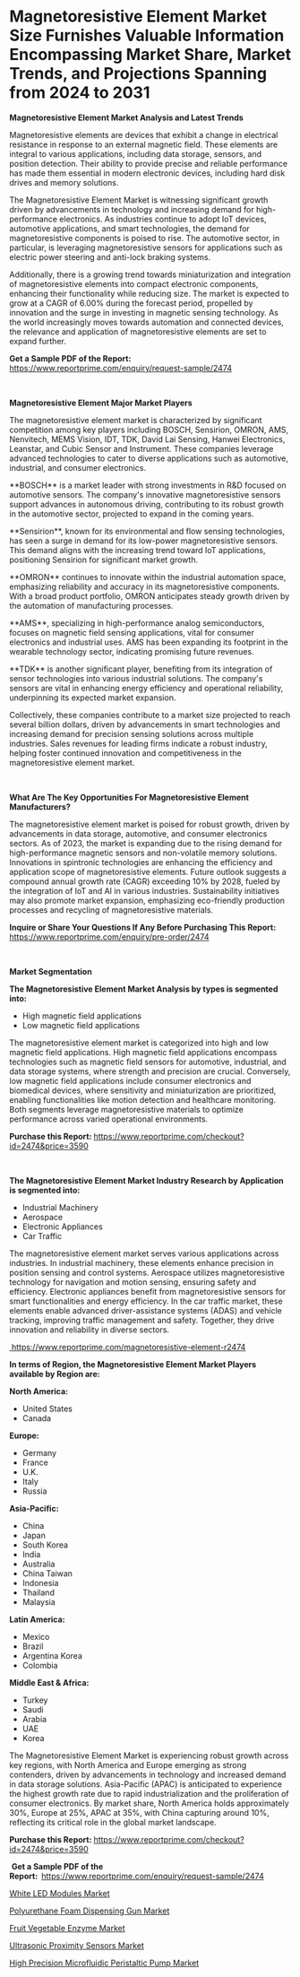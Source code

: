 <p><h1>Magnetoresistive Element Market Size Furnishes Valuable Information Encompassing Market Share, Market Trends, and Projections Spanning from 2024 to 2031</h1></p><p><strong>Magnetoresistive Element Market Analysis and Latest Trends</strong></p>
<p><p>Magnetoresistive elements are devices that exhibit a change in electrical resistance in response to an external magnetic field. These elements are integral to various applications, including data storage, sensors, and position detection. Their ability to provide precise and reliable performance has made them essential in modern electronic devices, including hard disk drives and memory solutions.</p><p>The Magnetoresistive Element Market is witnessing significant growth driven by advancements in technology and increasing demand for high-performance electronics. As industries continue to adopt IoT devices, automotive applications, and smart technologies, the demand for magnetoresistive components is poised to rise. The automotive sector, in particular, is leveraging magnetoresistive sensors for applications such as electric power steering and anti-lock braking systems.</p><p>Additionally, there is a growing trend towards miniaturization and integration of magnetoresistive elements into compact electronic components, enhancing their functionality while reducing size. The market is expected to grow at a CAGR of 6.00% during the forecast period, propelled by innovation and the surge in investing in magnetic sensing technology. As the world increasingly moves towards automation and connected devices, the relevance and application of magnetoresistive elements are set to expand further.</p></p>
<p><strong>Get a Sample PDF of the Report:&nbsp;</strong> <a href="https://www.reportprime.com/enquiry/request-sample/2474?utm_campaign=9&utm_medium=2&utm_source=Github&utm_content=ia&utm_term=28102024&utm_id=magnetoresistive-element">https://www.reportprime.com/enquiry/request-sample/2474</a></p>
<p>&nbsp;</p>
<p><strong>Magnetoresistive Element Major Market Players</strong></p>
<p><p>The magnetoresistive element market is characterized by significant competition among key players including BOSCH, Sensirion, OMRON, AMS, Nenvitech, MEMS Vision, IDT, TDK, David Lai Sensing, Hanwei Electronics, Leanstar, and Cubic Sensor and Instrument. These companies leverage advanced technologies to cater to diverse applications such as automotive, industrial, and consumer electronics.</p><p>**BOSCH** is a market leader with strong investments in R&D focused on automotive sensors. The company's innovative magnetoresistive sensors support advances in autonomous driving, contributing to its robust growth in the automotive sector, projected to expand in the coming years.</p><p>**Sensirion**, known for its environmental and flow sensing technologies, has seen a surge in demand for its low-power magnetoresistive sensors. This demand aligns with the increasing trend toward IoT applications, positioning Sensirion for significant market growth.</p><p>**OMRON** continues to innovate within the industrial automation space, emphasizing reliability and accuracy in its magnetoresistive components. With a broad product portfolio, OMRON anticipates steady growth driven by the automation of manufacturing processes.</p><p>**AMS**, specializing in high-performance analog semiconductors, focuses on magnetic field sensing applications, vital for consumer electronics and industrial uses. AMS has been expanding its footprint in the wearable technology sector, indicating promising future revenues.</p><p>**TDK** is another significant player, benefiting from its integration of sensor technologies into various industrial solutions. The company's sensors are vital in enhancing energy efficiency and operational reliability, underpinning its expected market expansion.</p><p>Collectively, these companies contribute to a market size projected to reach several billion dollars, driven by advancements in smart technologies and increasing demand for precision sensing solutions across multiple industries. Sales revenues for leading firms indicate a robust industry, helping foster continued innovation and competitiveness in the magnetoresistive element market.</p></p>
<p>&nbsp;</p>
<p><strong>What Are The Key Opportunities For Magnetoresistive Element Manufacturers?</strong></p>
<p><p>The magnetoresistive element market is poised for robust growth, driven by advancements in data storage, automotive, and consumer electronics sectors. As of 2023, the market is expanding due to the rising demand for high-performance magnetic sensors and non-volatile memory solutions. Innovations in spintronic technologies are enhancing the efficiency and application scope of magnetoresistive elements. Future outlook suggests a compound annual growth rate (CAGR) exceeding 10% by 2028, fueled by the integration of IoT and AI in various industries. Sustainability initiatives may also promote market expansion, emphasizing eco-friendly production processes and recycling of magnetoresistive materials.</p></p>
<p><strong>Inquire or Share Your Questions If Any Before Purchasing This Report:</strong> <a href="https://www.reportprime.com/enquiry/pre-order/2474?utm_campaign=9&utm_medium=2&utm_source=Github&utm_content=ia&utm_term=28102024&utm_id=magnetoresistive-element">https://www.reportprime.com/enquiry/pre-order/2474</a></p>
<p>&nbsp;</p>
<p><strong>Market Segmentation</strong></p>
<p><strong>The Magnetoresistive Element Market Analysis by types is segmented into:</strong></p>
<p><ul><li>High magnetic field applications</li><li>Low magnetic field applications</li></ul></p>
<p><p>The magnetoresistive element market is categorized into high and low magnetic field applications. High magnetic field applications encompass technologies such as magnetic field sensors for automotive, industrial, and data storage systems, where strength and precision are crucial. Conversely, low magnetic field applications include consumer electronics and biomedical devices, where sensitivity and miniaturization are prioritized, enabling functionalities like motion detection and healthcare monitoring. Both segments leverage magnetoresistive materials to optimize performance across varied operational environments.</p></p>
<p><strong>Purchase this Report:&nbsp;</strong><a href="https://www.reportprime.com/checkout?id=2474&price=3590&utm_campaign=9&utm_medium=2&utm_source=Github&utm_content=ia&utm_term=28102024&utm_id=magnetoresistive-element">https://www.reportprime.com/checkout?id=2474&price=3590</a></p>
<p>&nbsp;</p>
<p><strong>The Magnetoresistive Element Market Industry Research by Application is segmented into:</strong></p>
<p><ul><li>Industrial Machinery</li><li>Aerospace</li><li>Electronic Appliances</li><li>Car Traffic</li></ul></p>
<p><p>The magnetoresistive element market serves various applications across industries. In industrial machinery, these elements enhance precision in position sensing and control systems. Aerospace utilizes magnetoresistive technology for navigation and motion sensing, ensuring safety and efficiency. Electronic appliances benefit from magnetoresistive sensors for smart functionalities and energy efficiency. In the car traffic market, these elements enable advanced driver-assistance systems (ADAS) and vehicle tracking, improving traffic management and safety. Together, they drive innovation and reliability in diverse sectors.</p></p>
<p><a href="https://www.reportprime.com/magnetoresistive-element-r2474?utm_campaign=9&utm_medium=2&utm_source=Github&utm_content=ia&utm_term=28102024&utm_id=magnetoresistive-element">&nbsp;https://www.reportprime.com/magnetoresistive-element-r2474</a></p>
<p><strong>In terms of Region, the Magnetoresistive Element Market Players available by Region are:</strong></p>
<p>
    <p> <strong> North America: </strong>
        <ul>
            <li>United States</li>
            <li>Canada</li>
        </ul>
        </p> 
    <p> <strong> Europe: </strong>
        <ul>
            <li>Germany</li>
            <li>France</li>
            <li>U.K.</li>
            <li>Italy</li>
            <li>Russia</li>
        </ul>
        </p> 
    <p> <strong> Asia-Pacific: </strong>
        <ul>
            <li>China</li>
            <li>Japan</li>
            <li>South Korea</li>
            <li>India</li>
            <li>Australia</li>
            <li>China Taiwan</li>
            <li>Indonesia</li>
            <li>Thailand</li>
            <li>Malaysia</li>
        </ul>
        </p> 
    <p> <strong> Latin America: </strong>
        <ul>
            <li>Mexico</li>
            <li>Brazil</li>
            <li>Argentina Korea</li>
            <li>Colombia</li>
        </ul>
        </p> 
    <p> <strong> Middle East & Africa: </strong>
        <ul>
            <li>Turkey</li>
            <li>Saudi</li>
            <li>Arabia</li>
            <li>UAE</li>
            <li>Korea</li>
        </ul>
    </p>
    </p>
<p><p>The Magnetoresistive Element Market is experiencing robust growth across key regions, with North America and Europe emerging as strong contenders, driven by advancements in technology and increased demand in data storage solutions. Asia-Pacific (APAC) is anticipated to experience the highest growth rate due to rapid industrialization and the proliferation of consumer electronics. By market share, North America holds approximately 30%, Europe at 25%, APAC at 35%, with China capturing around 10%, reflecting its critical role in the global market landscape.</p></p>
<p><strong>Purchase this Report: </strong><a href="https://www.reportprime.com/checkout?id=2474&price=3590&utm_campaign=9&utm_medium=2&utm_source=Github&utm_content=ia&utm_term=28102024&utm_id=magnetoresistive-element">https://www.reportprime.com/checkout?id=2474&price=3590</a></p>
<p>&nbsp;<strong>Get a Sample PDF of the Report:&nbsp;&nbsp;</strong><a href="https://www.reportprime.com/enquiry/request-sample/2474?utm_campaign=9&utm_medium=2&utm_source=Github&utm_content=ia&utm_term=28102024&utm_id=magnetoresistive-element">https://www.reportprime.com/enquiry/request-sample/2474</a></p>
<p><strong></strong></p>
<p><p><a href="https://github.com/Annahawkins697/Market-Research-Report-List-1/blob/main/white-led-modules-market.md?utm_campaign=9&utm_medium=2&utm_source=Github&utm_content=ia&utm_term=28102024&utm_id=magnetoresistive-element">White LED Modules Market</a></p><p><a href="https://issuu.com/reportprime-2/docs/polyurethane-foam-dispensing-gun-ma_5abd553653abd8?utm_campaign=9&utm_medium=2&utm_source=Github&utm_content=ia&utm_term=28102024&utm_id=magnetoresistive-element">Polyurethane Foam Dispensing Gun Market</a></p><p><a href="https://www.linkedin.com/pulse/in-depth-analysis-global-fruit-vegetable-enzyme-market-scope-9hhzf?utm_campaign=9&utm_medium=2&utm_source=Github&utm_content=ia&utm_term=28102024&utm_id=magnetoresistive-element">Fruit Vegetable Enzyme Market</a></p><p><a href="https://github.com/WashimHussain441/Market-Research-Report-List-1/blob/main/ultrasonic-proximity-sensors-market.md?utm_campaign=9&utm_medium=2&utm_source=Github&utm_content=ia&utm_term=28102024&utm_id=magnetoresistive-element">Ultrasonic Proximity Sensors Market</a></p><p><a href="https://issuu.com/reportprime-2/docs/high-precision-microfluidic-perista_67a8437b77fcf6?utm_campaign=9&utm_medium=2&utm_source=Github&utm_content=ia&utm_term=28102024&utm_id=magnetoresistive-element">High Precision Microfluidic Peristaltic Pump Market</a></p></p>